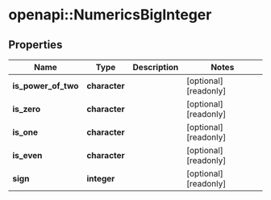 # openapi::NumericsBigInteger


## Properties
Name | Type | Description | Notes
------------ | ------------- | ------------- | -------------
**is_power_of_two** | **character** |  | [optional] [readonly] 
**is_zero** | **character** |  | [optional] [readonly] 
**is_one** | **character** |  | [optional] [readonly] 
**is_even** | **character** |  | [optional] [readonly] 
**sign** | **integer** |  | [optional] [readonly] 


